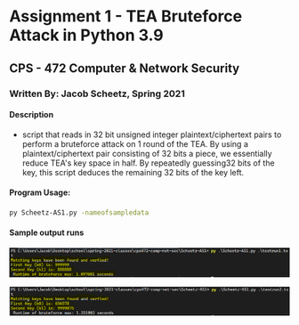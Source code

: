 # Assignment 1 - TEA Bruteforce Attack in Python 3.9
## CPS - 472 Computer & Network Security
### Written By: Jacob Scheetz, Spring 2021

#### Description
- script that reads in 32 bit unsigned integer plaintext/ciphertext pairs to perform a bruteforce attack on 1 round of the TEA. By using a plaintext/ciphertext pair consisting of 32 bits a piece, we essentially reduce TEA's key space in half. By repeatedly guessing32 bits of the key, this script deduces the remaining 32 bits of the key left.

#### Program Usage:
```bash
py Scheetz-AS1.py -nameofsampledata
```

#### Sample output runs
![run1](images/samplerun1.png)

![run2](images/samplerun2.png)

